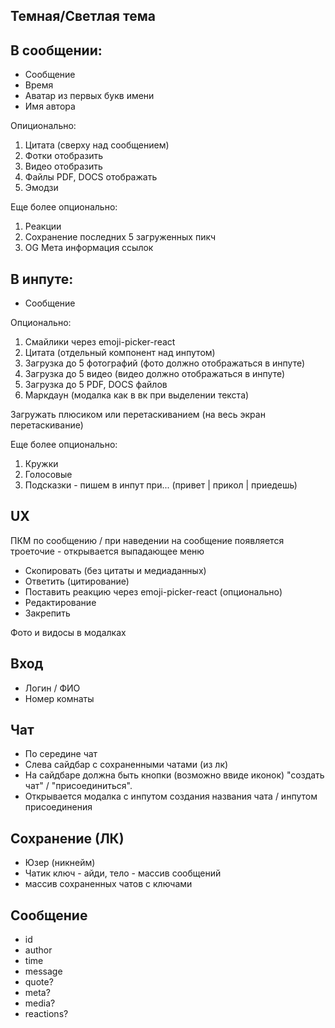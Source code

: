 ## Темная/Светлая тема

## В сообщении:

* Сообщение
* Время
* Аватар из первых букв имени
* Имя автора

Опиционально:

1. Цитата (сверху над сообщением)
2. Фотки отобразить
3. Видео отобразить
4. Файлы PDF, DOCS отображать
5. Эмодзи
  
Еще более опционально:
1. Реакции
2. Сохранение последних 5 загруженных пикч
3. OG Мета информация ссылок


## В инпуте:

* Сообщение

Опционально:

1. Смайлики через emoji-picker-react
2. Цитата (отдельный компонент над инпутом)
3. Загрузка до 5 фотографий (фото должно отображаться в инпуте)
4. Загрузка до 5 видео (видео должно отображаться в инпуте)
5. Загрузка до 5 PDF, DOCS файлов
6. Маркдаун (модалка как в вк при выделении текста)

Загружать плюсиком или перетаскиванием (на весь экран перетаскивание)

Еще более опционально:
1. Кружки
2. Голосовые
3. Подсказки - пишем в инпут при... (привет | прикол | приедешь)

## UX

ПКМ по сообщению / при наведении на сообщение появляется троеточие - открывается выпадающее меню
* Скопировать (без цитаты и медиаданных)
* Ответить (цитирование)
* Поставить реакцию через emoji-picker-react (опционально)
* Редактирование
* Закрепить

Фото и видосы в модалках

## Вход

* Логин / ФИО
* Номер комнаты

## Чат
* По середине чат
* Слева сайдбар с сохраненными чатами (из лк)
* На сайдбаре должна быть кнопки (возможно ввиде иконок) "создать чат" / "присоединиться".
* Открывается модалка с инпутом создания названия чата / инпутом присоединения

## Сохранение (ЛК)
* Юзер (никнейм)
* Чатик ключ - айди, тело - массив сообщений
* массив сохраненных чатов с ключами

## Сообщение

* id
* author
* time
* message
* quote? 
* meta?
* media?
* reactions?


